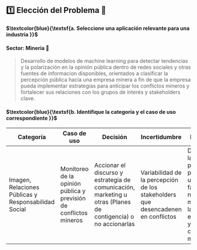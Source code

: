 ## :one: Elección del Problema 🚀

#### $\textcolor{blue}{\textsf{a. Seleccione una aplicación relevante para una industria }}$ 

#### **Sector:** Mineria 🗻

> Desarrollo de modelos de machine learning para detectar tendencias y la polarización en la opinión pública dentro de redes sociales y otras fuentes de informacion disponibles, orientados a clasificar la percepción pública hacia una empresa minera a fin de que la empresa pueda implementar estrategias para anticipar los conflictos mineros y fortalecer sus relaciones con los grupos de interés y stakeholders clave.


#### $\textcolor{blue}{\textsf{b. Identifique la categoría y el caso de uso correspondiente }}$ 


| Categoría | Caso de uso | Decisión | Incertidumbre | Resultado |
|-----------|------------|------------| ------------| ------------|
| Imagen, Relaciones Públicas y Responsabilidad Social    | Monitoreo de la opinión pública y previsión de conflictos mineros   | Accionar el discurso y estrategia de comunicación, marketing u otras (Planes de contigencia) o no accionarlas | Variabilidad de la percepción de los stakeholders que desencadenen en conflictos  | Direccionar la percepción pública a una opinión favorable o neutral, mitigando las pérdidas económicas y posibles conflictos mineros|
